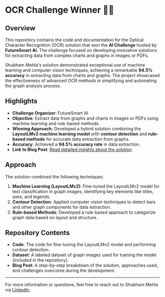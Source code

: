 
# OCR Challenge Winner 🎉🎉

## Overview
This repository contains the code and documentation for the Optical Character Recognition (OCR) solution that won the **AI Challenge** hosted by **FutureSmart AI**. The challenge focused on developing innovative solutions for extracting data from complex charts and graphs in images or PDFs.

Shubham Mehla's solution demonstrated exceptional use of machine learning and computer vision techniques, achieving a remarkable **94.5% accuracy** in extracting data from charts and graphs. The project showcased the effectiveness of advanced OCR methods in simplifying and automating the graph analysis process.

## Highlights
- **Challenge Organizer**: FutureSmart AI
- **Objective**: Extract data from graphs and charts in images or PDFs using machine learning and rule-based methods.
- **Winning Approach**: Developed a hybrid solution combining the **LayoutLMv2 machine learning model** with **contour detection** and **rule-based methods** for accurate data extraction from graphs.
- **Accuracy**: Achieved a **94.5% accuracy rate** in data extraction.
- **Link to Blog Post**: [Read detailed insights about the solution](https://lnkd.in/d3jAMwcN)

## Approach
The solution combined the following techniques:
1. **Machine Learning (LayoutLMv2)**: Fine-tuned the LayoutLMv2 model for text classification in graph images, identifying key elements like titles, axes, and legends.
2. **Contour Detection**: Applied computer vision techniques to detect bars and other graph components for data extraction.
3. **Rule-based Methods**: Developed a rule-based approach to categorize graph data based on layout and structure.

## Repository Contents
- **Code**: The code for fine-tuning the LayoutLMv2 model and performing contour detection.
- **Dataset**: A labeled dataset of graph images used for training the model (included in the repository).
- **Blog Post**: A step-by-step breakdown of the solution, approaches used, and challenges overcome during the development.

---

For more information or questions, feel free to reach out to Shubham Mehla via [LinkedIn](https://www.linkedin.com/in/shubhammehla).
